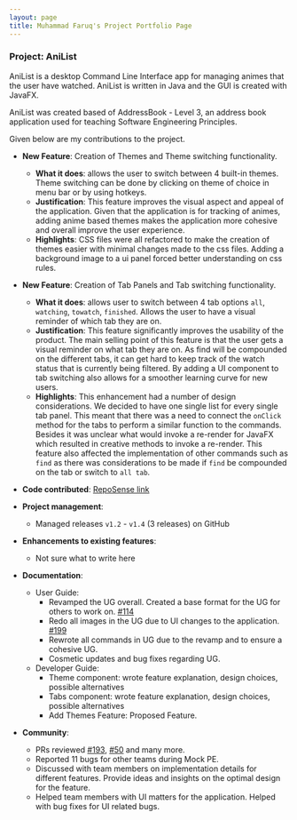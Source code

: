 ```yaml
---
layout: page
title: Muhammad Faruq's Project Portfolio Page
---
```


### Project: AniList
AniList is a desktop Command Line Interface app for managing animes that the user have watched. AniList is written in Java and the GUI is created with JavaFX.

AniList was created based of AddressBook - Level 3, an address book application used for teaching Software Engineering Principles.

Given below are my contributions to the project.

* **New Feature**: Creation of Themes and Theme switching functionality.
  * **What it does**: allows the user to switch between 4 built-in themes. Theme switching can be done by clicking on theme of choice in menu bar or by using hotkeys.
  * **Justification**: This feature improves the visual aspect and appeal of the application. Given that the application is for tracking of animes, adding anime based themes makes the application more cohesive and overall improve the user experience.
  * **Highlights**: CSS files were all refactored to make the creation of themes easier with minimal changes made to the css files. Adding a background image to a ui panel forced better understanding on css rules.

* **New Feature**: Creation of Tab Panels and Tab switching functionality.
  * **What it does**: allows user to switch between 4 tab options `all`, `watching`, `towatch`, `finished`. Allows the user to have a visual reminder of which tab they are on.
  * **Justification**: This feature significantly improves the usability of the product. The main selling point of this feature is that the user gets a visual reminder on what tab they are on. As find will be compounded on the different tabs, it can get hard to keep track of the watch status that is currently being filtered. By adding a UI component to tab switching also allows for a smoother learning curve for new users.
  * **Highlights**: This enhancement had a number of design considerations. We decided to have one single list for every single tab panel. This meant that there was a need to connect the `onClick` method for the tabs to perform a similar function to the commands. Besides it was unclear what would invoke a re-render for JavaFX which resulted in creative methods to invoke a re-render. This feature also affected the implementation of other commands such as `find` as there was considerations to be made if `find` be compounded on the tab or switch to `all tab`.

* **Code contributed**: [RepoSense link](https://nus-cs2103-ay2122s1.github.io/tp-dashboard/?search=faruq&sort=groupTitle&sortWithin=title&since=2021-09-17&timeframe=commit&mergegroup=&groupSelect=groupByRepos&breakdown=false&tabOpen=true&tabType=authorship&tabAuthor=muhammad-faruq&tabRepo=AY2122S1-CS2103T-T10-4%2Ftp%5Bmaster%5D&authorshipIsMergeGroup=false&authorshipFileTypes=docs~functional-code~test-code&authorshipIsBinaryFileTypeChecked=false)

* **Project management**:
  * Managed releases `v1.2` - `v1.4` (3 releases) on GitHub

* **Enhancements to existing features**:
  * Not sure what to write here

* **Documentation**:
  * User Guide:
    * Revamped the UG overall. Created a base format for the UG for others to work on. [#114](https://github.com/AY2122S1-CS2103T-T10-4/tp/pull/114/commits/ee00bafdbc7a241258c851d885bfe12eb5b85b86)
    * Redo all images in the UG due to UI changes to the application. [#199](https://github.com/AY2122S1-CS2103T-T10-4/tp/pull/199)
    * Rewrote all commands in UG due to the revamp and to ensure a cohesive UG.
    * Cosmetic updates and bug fixes regarding UG.
  * Developer Guide:
    * Theme component: wrote feature explanation, design choices, possible alternatives
    * Tabs component: wrote feature explanation, design choices, possible alternatives
    * Add Themes Feature: Proposed Feature.

* **Community**:
  * PRs reviewed [#193](https://github.com/AY2122S1-CS2103T-T10-4/tp/pull/193), [#50](https://github.com/AY2122S1-CS2103T-T10-4/tp/pull/50) and many more.
  * Reported 11 bugs for other teams during Mock PE.
  * Discussed with team members on implementation details for different features. Provide ideas and insights on the optimal design for the feature.
  * Helped team members with UI matters for the application. Helped with bug fixes for UI related bugs.
